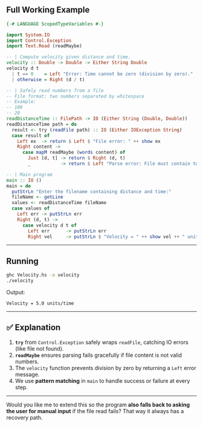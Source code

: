 
## Full Working Example

```haskell
{-# LANGUAGE ScopedTypeVariables #-}

import System.IO
import Control.Exception
import Text.Read (readMaybe)

-- | Compute velocity given distance and time.
velocity :: Double -> Double -> Either String Double
velocity d t
  | t == 0    = Left "Error: Time cannot be zero (division by zero)."
  | otherwise = Right (d / t)

-- | Safely read numbers from a file
-- File format: two numbers separated by whitespace
-- Example:
-- 100
-- 20
readDistanceTime :: FilePath -> IO (Either String (Double, Double))
readDistanceTime path = do
  result <- try (readFile path) :: IO (Either IOException String)
  case result of
    Left ex  -> return $ Left $ "File error: " ++ show ex
    Right content ->
      case mapM readMaybe (words content) of
        Just [d, t] -> return $ Right (d, t)
        _           -> return $ Left "Parse error: File must contain two numbers."

-- | Main program
main :: IO ()
main = do
  putStrLn "Enter the filename containing distance and time:"
  fileName <- getLine
  values <- readDistanceTime fileName
  case values of
    Left err -> putStrLn err
    Right (d, t) ->
      case velocity d t of
        Left err      -> putStrLn err
        Right vel     -> putStrLn $ "Velocity = " ++ show vel ++ " units/time"
```

---



## Running

```bash
ghc Velocity.hs -o velocity
./velocity
```


Output:

```
Velocity = 5.0 units/time
```

---

## ✅ Explanation

1. **`try`** from `Control.Exception` safely wraps `readFile`, catching IO errors (like file not found).
2. **`readMaybe`** ensures parsing fails gracefully if file content is not valid numbers.
3. The `velocity` function prevents division by zero by returning a `Left` error message.
4. We use **pattern matching** in `main` to handle success or failure at every step.

---

Would you like me to extend this so the program **also falls back to asking the user for manual input** if the file read fails? That way it always has a recovery path.

